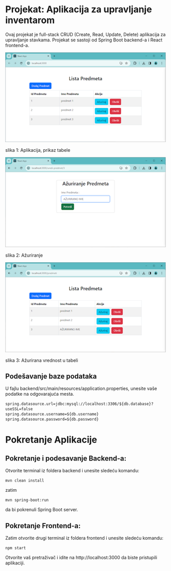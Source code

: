 # Projekat: Aplikacija za upravljanje inventarom  

Ovaj projekat je full-stack CRUD (Create, Read, Update, Delete) aplikacija za upravljanje stavkama. Projekat se sastoji od Spring Boot backend-a i React frontend-a.

![Screenshot aplikacije 1](https://github.com/zivojinl5/aplikacija-upravljanje-inventarom/blob/422f5034e698fd208b40fc248a8cbaa422427182/slike%20za%20README/slika%201.png)   

slika 1: Aplikacija, prikaz tabele

![Screenshot aplikacije 2](https://github.com/zivojinl5/aplikacija-upravljanje-inventarom/blob/422f5034e698fd208b40fc248a8cbaa422427182/slike%20za%20README/slika%202.png)  

slika 2: Ažuriranje

![Screenshot aplikacije 3](https://github.com/zivojinl5/aplikacija-upravljanje-inventarom/blob/422f5034e698fd208b40fc248a8cbaa422427182/slike%20za%20README/slika%203.png)  

slika 3: Ažurirana vrednost u tabeli


## Podešavanje baze podataka  

U fajlu backend/src/main/resources/application.properties, unesite vaše podatke na odgovarajuća mesta.

```
spring.datasource.url=jdbc:mysql://localhost:3306/${db.database}?useSSL=false
spring.datasource.username=${db.username}
spring.datasource.password=${db.password}
```

# Pokretanje Aplikacije

## Pokretanje i podesavanje Backend-a:  
Otvorite terminal iz foldera backend i unesite sledeću komandu:    
```
mvn clean install
```

zatim   

```
mvn spring-boot:run
```
da bi pokrenuli Spring Boot server.   

## Pokretanje Frontend-a:    
Zatim otvorite drugi terminal iz foldera frontend i unesite sledeću komandu:        

```
npm start
```
  
Otvorite vaš pretraživač i idite na http://localhost:3000 da biste pristupili aplikaciji.





